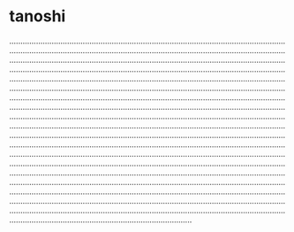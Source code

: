 # tanoshi
......................................................................................................................................................................................................................................................................................................................................................................................................................................................................................................................................................................................................................................................................................................................................................................................................................................................................................................................................................................................................................................................................................................................................................................................................................................................................................................................................................................................................................................................................................................................................................................................................................................................................................................................................................................................................................................................................................................................................................................................................................................................................................................................................................................................................................................................................................................................................................................................................................................................................................................................................